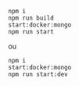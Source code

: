 ```
npm i
npm run build
start:docker:mongo
npm run start
```

ou

```
npm i
start:docker:mongo
npm run start:dev
```